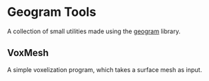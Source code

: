 Geogram Tools
=============

A collection of small utilities made using the [geogram](http://alice.loria.fr/software/geogram/doc/html/index.html) library.


VoxMesh
-------

A simple voxelization program, which takes a surface mesh as input.
